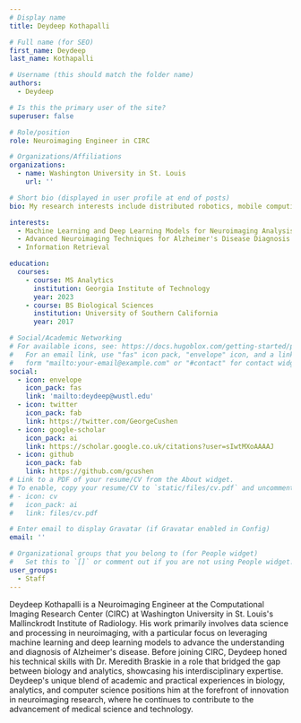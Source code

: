 ```yaml
---
# Display name
title: Deydeep Kothapalli

# Full name (for SEO)
first_name: Deydeep
last_name: Kothapalli

# Username (this should match the folder name)
authors:
  - Deydeep

# Is this the primary user of the site?
superuser: false

# Role/position
role: Neuroimaging Engineer in CIRC

# Organizations/Affiliations
organizations:
  - name: Washington University in St. Louis
    url: ''

# Short bio (displayed in user profile at end of posts)
bio: My research interests include distributed robotics, mobile computing and programmable matter.

interests:
  - Machine Learning and Deep Learning Models for Neuroimaging Analysis
  - Advanced Neuroimaging Techniques for Alzheimer's Disease Diagnosis and Research
  - Information Retrieval

education:
  courses:
    - course: MS Analytics 
      institution: Georgia Institute of Technology
      year: 2023
    - course: BS Biological Sciences
      institution: University of Southern California
      year: 2017

# Social/Academic Networking
# For available icons, see: https://docs.hugoblox.com/getting-started/page-builder/#icons
#   For an email link, use "fas" icon pack, "envelope" icon, and a link in the
#   form "mailto:your-email@example.com" or "#contact" for contact widget.
social:
  - icon: envelope
    icon_pack: fas
    link: 'mailto:deydeep@wustl.edu'
  - icon: twitter
    icon_pack: fab
    link: https://twitter.com/GeorgeCushen
  - icon: google-scholar
    icon_pack: ai
    link: https://scholar.google.co.uk/citations?user=sIwtMXoAAAAJ
  - icon: github
    icon_pack: fab
    link: https://github.com/gcushen
# Link to a PDF of your resume/CV from the About widget.
# To enable, copy your resume/CV to `static/files/cv.pdf` and uncomment the lines below.
# - icon: cv
#   icon_pack: ai
#   link: files/cv.pdf

# Enter email to display Gravatar (if Gravatar enabled in Config)
email: ''

# Organizational groups that you belong to (for People widget)
#   Set this to `[]` or comment out if you are not using People widget.
user_groups:
  - Staff
---
```


Deydeep Kothapalli is a Neuroimaging Engineer at the Computational Imaging Research Center (CIRC) at Washington University in St. Louis's Mallinckrodt Institute of Radiology. His work primarily involves data science and processing in neuroimaging, with a particular focus on leveraging machine learning and deep learning models to advance the understanding and diagnosis of Alzheimer's disease. Before joining CIRC, Deydeep honed his technical skills with Dr. Meredith Braskie in a role that bridged the gap between biology and analytics, showcasing his interdisciplinary expertise. Deydeep's unique blend of academic and practical experiences in biology, analytics, and computer science positions him at the forefront of innovation in neuroimaging research, where he continues to contribute to the advancement of medical science and technology.
